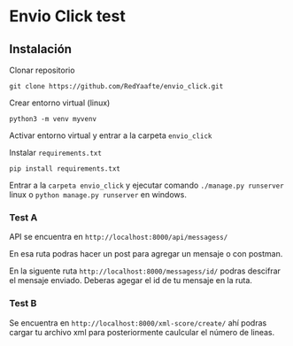 # Envio Click test

## Instalación

Clonar repositorio

`git clone https://github.com/RedYaafte/envio_click.git`

Crear entorno virtual (linux)

`python3 -m venv myvenv`

Activar entorno virtual y entrar a la carpeta `envio_click`

Instalar `requirements.txt`

`pip install requirements.txt`

Entrar a la `carpeta envio_click` y ejecutar comando `./manage.py runserver` linux o `python manage.py runserver` en windows.

### Test A

API se encuentra en `http://localhost:8000/api/messagess/`

En esa ruta podras hacer un post para agregar un mensaje o con postman.

En la siguente ruta `http://localhost:8000/messagess/id/` podras descifrar el mensaje enviado. Deberas agegar el id de tu mensaje en la ruta.

### Test B

Se encuentra en `http://localhost:8000/xml-score/create/` ahí podras cargar tu archivo xml para posteriormente caulcular el número de lineas.